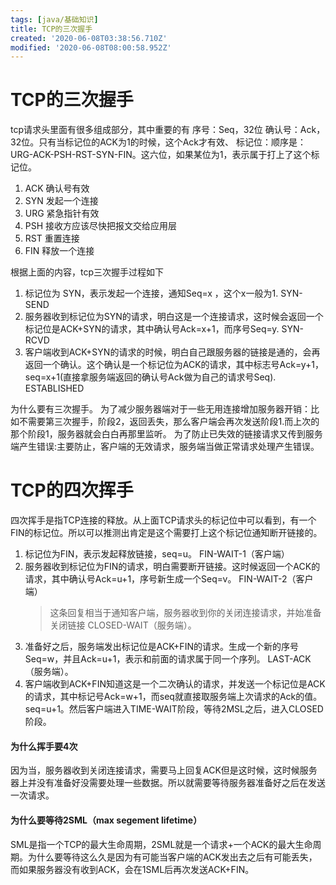 ```yaml
---
tags: [java/基础知识]
title: TCP的三次握手
created: '2020-06-08T03:38:56.710Z'
modified: '2020-06-08T08:00:58.952Z'
---
```


# TCP的三次握手

tcp请求头里面有很多组成部分，其中重要的有
序号：Seq，32位
确认号：Ack，32位。只有当标记位的ACK为1的时候，这个Ack才有效、
标记位：顺序是：URG-ACK-PSH-RST-SYN-FIN。这六位，如果某位为1，表示属于打上了这个标记位。
  1. ACK 确认号有效
  2. SYN 发起一个连接
  3. URG 紧急指针有效
  4. PSH 接收方应该尽快把报文交给应用层
  5. RST 重置连接
  6. FIN 释放一个连接

根据上面的内容，tcp三次握手过程如下
1. 标记位为 SYN，表示发起一个连接，通知Seq=x ，这个x一般为1.   SYN-SEND
2. 服务器收到标记位为SYN的请求，明白这是一个连接请求，这时候会返回一个标记位是ACK+SYN的请求，其中确认号Ack=x+1，而序号Seq=y. SYN-RCVD
3. 客户端收到ACK+SYN的请求的时候，明白自己跟服务器的链接是通的，会再返回一个确认。这个确认是一个标记位为ACK的请求，其中标志号Ack=y+1，seq=x+1(直接拿服务端返回的确认号Ack做为自己的请求号Seq). ESTABLISHED

为什么要有三次握手。
为了减少服务器端对于一些无用连接增加服务器开销：比如不需要第三次握手，阶段2，返回丢失，那么客户端会再次发送阶段1.而上次的那个阶段1，服务器就会白白再那里监听。
为了防止已失效的链接请求又传到服务端产生错误:主要防止，客户端的无效请求，服务端当做正常请求处理产生错误。

# TCP的四次挥手
四次挥手是指TCP连接的释放。从上面TCP请求头的标记位中可以看到，有一个FIN的标记位。所以可以推测出肯定是这个需要打上这个标记位通知断开链接的。
1. 标记位为FIN，表示发起释放链接，seq=u。 FIN-WAIT-1（客户端）
2. 服务器收到标记位为FIN的请求，明白需要断开链接。这时候返回一个ACK的请求，其中确认号Ack=u+1，序号新生成一个Seq=v。 FIN-WAIT-2（客户端）
    > 这条回复相当于通知客户端，服务器收到你的关闭连接请求，并始准备关闭链接  CLOSED-WAIT（服务端）。
3. 准备好之后，服务端发出标记位是ACK+FIN的请求。生成一个新的序号Seq=w，并且Ack=u+1，表示和前面的请求属于同一个序列。 LAST-ACK（服务端）。
4. 客户端收到ACK+FIN知道这是一个二次确认的请求，并发送一个标记位是ACK的请求，其中标记号Ack=w+1，而seq就直接取服务端上次请求的Ack的值。seq=u+1。然后客户端进入TIME-WAIT阶段，等待2MSL之后，进入CLOSED阶段。

#### 为什么挥手要4次
因为当，服务器收到关闭连接请求，需要马上回复ACK但是这时候，这时候服务器上并没有准备好没需要处理一些数据。所以就需要等待服务器准备好之后在发送一次请求。
#### 为什么要等待2SML（max segement lifetime）
SML是指一个TCP的最大生命周期，2SML就是一个请求+一个ACK的最大生命周期。为什么要等待这么久是因为有可能当客户端的ACK发出去之后有可能丢失，而如果服务器没有收到ACK，会在1SML后再次发送ACK+FIN。
